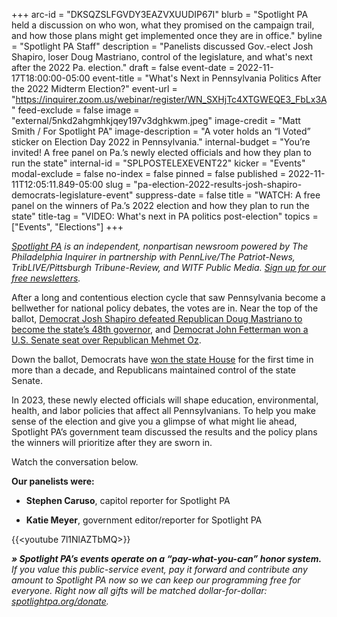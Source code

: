 +++
arc-id = "DKSQZSLFGVDY3EAZVXUUDIP67I"
blurb = "Spotlight PA held a discussion on who won, what they promised on the campaign trail, and how those plans might get implemented once they are in office."
byline = "Spotlight PA Staff"
description = "Panelists discussed Gov.-elect Josh Shapiro, loser Doug Mastriano, control of the legislature, and what's next after the 2022 Pa. election."
draft = false
event-date = 2022-11-17T18:00:00-05:00
event-title = "What's Next in Pennsylvania Politics After the 2022 Midterm Election?"
event-url = "https://inquirer.zoom.us/webinar/register/WN_SXHjTc4XTGWEQE3_FbLx3A"
feed-exclude = false
image = "external/5nkd2ahgmhkjqey197v3dghkwm.jpeg"
image-credit = "Matt Smith / For Spotlight PA"
image-description = "A voter holds an “I Voted” sticker on Election Day 2022 in Pennsylvania."
internal-budget = "You’re invited! A free panel on Pa.’s newly elected officials and how they plan to run the state"
internal-id = "SPLPOSTELEXEVENT22"
kicker = "Events"
modal-exclude = false
no-index = false
pinned = false
published = 2022-11-11T12:05:11.849-05:00
slug = "pa-election-2022-results-josh-shapiro-democrats-legislature-event"
suppress-date = false
title = "WATCH: A free panel on the winners of Pa.’s 2022 election and how they plan to run the state"
title-tag = "VIDEO: What's next in PA politics post-election"
topics = ["Events", "Elections"]
+++

<a href="https://www.spotlightpa.org/"><i>Spotlight PA</i></a><i> is an independent, nonpartisan newsroom powered by The Philadelphia Inquirer in partnership with PennLive/The Patriot-News, TribLIVE/Pittsburgh Tribune-Review, and WITF Public Media. </i><a href="https://www.spotlightpa.org/newsletters"><i>Sign up for our free newsletters</i></a><i>.</i>

After a long and contentious election cycle that saw Pennsylvania become a bellwether for national policy debates, the votes are in. Near the top of the ballot, <a href="https://www.spotlightpa.org/news/2022/11/pa-election-2022-results-josh-shapiro-governor-analysis/" target="_blank">Democrat Josh Shapiro defeated Republican Doug Mastriano to become the state’s 48th governor</a>, and <a href="https://www.spotlightpa.org/news/2022/11/pa-election-day-2022-updates-voting-results-mastriano-shapiro-oz-fetterman/" target="_blank">Democrat John Fetterman won a U.S. Senate seat over Republican Mehmet Oz</a>.

Down the ballot, Democrats have <a href="https://www.spotlightpa.org/news/2022/11/pa-governor-election-2022-results-house-democrats-flip-republican-control/" target="_blank">won the state House</a> for the first time in more than a decade, and Republicans maintained control of the state Senate.

In 2023, these newly elected officials will shape education, environmental, health, and labor policies that affect all Pennsylvanians. To help you make sense of the election and give you a glimpse of what might lie ahead, Spotlight PA’s government team discussed the results and the policy plans the winners will prioritize after they are sworn in.

Watch the conversation below.

<b>Our panelists were:</b>

- <b>Stephen Caruso</b>, capitol reporter for Spotlight PA

- <b>Katie Meyer</b>, government editor/reporter for Spotlight PA

{{<youtube 7l1NlAZTbMQ>}}

<i><b>» Spotlight PA’s events operate on a “pay-what-you-can” honor system.</b></i><i> If you value this public-service event, pay it forward and contribute any amount to Spotlight PA now so we can keep our programming free for everyone. Right now all gifts will be matched dollar-for-dollar: </i><a href="https://www.spotlightpa.org/donate"><i>spotlightpa.org/donate</i></a><i>.</i>
